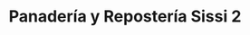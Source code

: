 ---
title: "Panadería y Repostería Sissi 2"
url: /guacimo/panaderia-y-reposteria-sissi-2/
shop: panadería
---